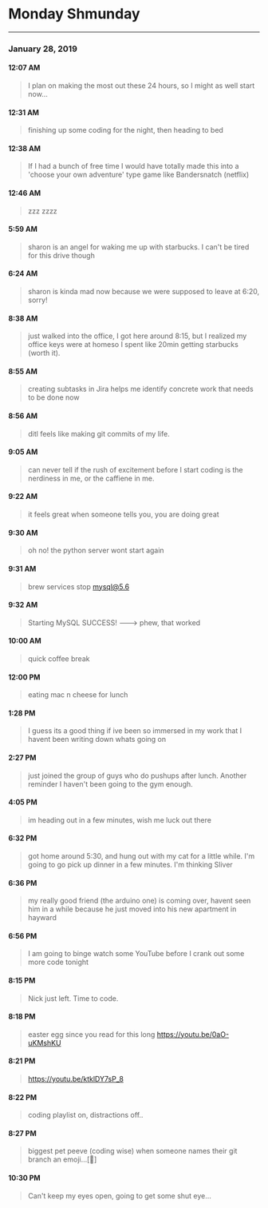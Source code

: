 # Monday Shmunday 
--------
### January 28, 2019

     
#### 12:07 AM
>I plan on making the most out these 24 hours, so I might as well start now... 

     
#### 12:31 AM
>finishing up some coding for the night, then heading to bed 

     
#### 12:38 AM
>If I had a bunch of free time I would have totally made this into a 'choose your own adventure' type game like Bandersnatch (netflix) 

     
#### 12:46 AM
>zzz zzzz 

     
#### 5:59 AM
>sharon is an angel for waking me up with starbucks. I can't be tired for this drive though 

     
#### 6:24 AM
>sharon is kinda mad now because we were supposed to leave at 6:20, sorry! 

     
#### 8:38 AM
>just walked into the office, I got here around 8:15, but I realized my office keys were at homeso I spent like 20min getting starbucks (worth it).  

     
#### 8:55 AM
>creating subtasks in Jira helps me identify concrete work that needs to be done now 

     
#### 8:56 AM
>ditl feels like making git commits of my life. 

     
#### 9:05 AM
>can never tell if the rush of excitement before I start coding is the nerdiness in me, or the caffiene in me. 

     
#### 9:22 AM
>it feels great when someone tells you, you are doing great 

     
#### 9:30 AM
>oh no! the python server wont start again 

     
#### 9:31 AM
>brew services stop mysql@5.6 
    
     
#### 9:32 AM
>Starting MySQL
 SUCCESS!  ---> phew, that worked 

     
#### 10:00 AM
>quick coffee break 

     
#### 12:00 PM
>eating mac n cheese for lunch 

     
#### 1:28 PM
>I guess its a good thing if ive been so immersed in my work that I havent been writing down whats going on 

     
#### 2:27 PM
>just joined the group of guys who do pushups after lunch. Another reminder I haven't been going to the gym enough. 

     
#### 4:05 PM
>im heading out in a few minutes, wish me luck out there 

     
#### 6:32 PM
>got home around 5:30, and hung out with my cat for a little while. I'm going to go pick up dinner in a few minutes. I'm thinking Sliver 

     
#### 6:36 PM
>my really good friend (the arduino one) is coming over, havent seen him in a while because he just moved into his new apartment in hayward 

     
#### 6:56 PM
>I am going to binge watch some YouTube before I crank out some more code tonight 

     
#### 8:15 PM
>Nick just left. Time to code. 

     
#### 8:18 PM
>easter egg since you read for this long <https://youtu.be/0aO-uKMshKU> 

     
#### 8:21 PM
><https://youtu.be/ktklDY7sP_8> 

     
#### 8:22 PM
>coding playlist on, distractions off.. 

     
#### 8:27 PM
>biggest pet peeve (coding wise) when someone names their git branch an emoji…[💩]  


#### 10:30 PM
> Can't keep my eyes open, going to get some shut eye...